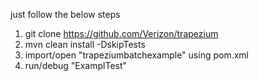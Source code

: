 just follow the below steps

1. git clone https://github.com/Verizon/trapezium
2. mvn clean install -DskipTests
3. import/open "trapeziumbatchexample" using pom.xml
4. run/debug "ExamplTest"

